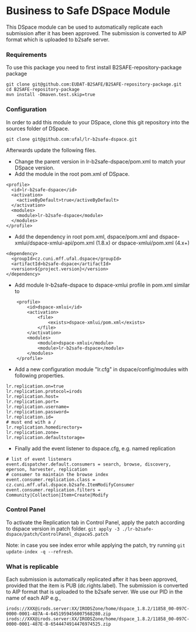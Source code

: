 # Business to Safe DSpace Module

This DSpace module can be used to automatically replicate each submission after it has been approved. The submission is converted to AIP format which is uploaded to b2safe server.


### Requirements
To use this package you need to first install B2SAFE-repository-package package
```
git clone git@github.com:EUDAT-B2SAFE/B2SAFE-repository-package.git
cd B2SAFE-repository-package
mvn install -Dmaven.test.skip=true
```

### Configuration

In order to add this module to your DSpace, clone this git repository into the sources folder of DSpace.
```
git clone git@github.com:ufal/lr-b2safe-dspace.git
```

Afterwards update the following files.

* Change the parent version in lr-b2safe-dspace/pom.xml to match your DSpace version.
* Add the module in the root pom.xml of DSpace.
```
<profile>
  <id>lr-b2safe-dspace</id>
  <activation>
    <activeByDefault>true</activeByDefault>
  </activation>
  <modules>
    <module>lr-b2safe-dspace</module>
  </modules>
</profile>
```
* Add the dependency in root pom.xml, dspace/pom.xml and dspace-xmlui/dspace-xmlui-api/pom.xml (1.8.x) or dspace-xmlui/pom.xml (4.x+)
```
<dependency>
  <groupId>cz.cuni.mff.ufal.dspace</groupId>
  <artifactId>b2safe-dspace</artifactId>
  <version>${project.version}</version>
</dependency>
```
* Add module lr-b2safe-dspace to dspace-xmlui profile in pom.xml similar to
```
    <profile>
        <id>dspace-xmlui</id>
        <activation>
            <file>
                <exists>dspace-xmlui/pom.xml</exists>
            </file>
        </activation>
        <modules>
            <module>dspace-xmlui</module>
            <module>lr-b2safe-dspace</module>
        </modules>
    </profile>
```
* Add a new configuration module "lr.cfg" in dspace/config/modules with following properties.
```
lr.replication.on=true
lr.replication.protocol=irods
lr.replication.host=
lr.replication.port=
lr.replication.username=
lr.replication.password=
lr.replication.id=
# must end with a /
lr.replication.homedirectory=
lr.replication.zone=
lr.replication.defaultstorage=
```
* Finally add the event listener to dspace.cfg, e.g. named replication
```
# list of event listeners
event.dispatcher.default.consumers = search, browse, discovery, eperson, harvester, replication 
# consumer to maintain the browse index
event.consumer.replication.class = cz.cuni.mff.ufal.dspace.b2safe.ItemModifyConsumer
event.consumer.replication.filters = Community|Collection|Item+Create|Modify 
```

### Control Panel

To activate the Replication tab in Control Panel, apply the patch according to dspace version in patch folder.
`git apply -3 ./lr-b2safe-dspace/patch/ControlPanel_dspace5.patch`

Note: in case you see index error while applying the patch, try running `git update-index -q --refresh`.


### What is replicable

Each submission is automatically replicated after it has been approved, provided that the item is PUB (dc.rights.label).
The submission is converted to AIP format that is uploaded to the b2safe server. We use our PID in the name of each AIP e.g.,
```
irods://XXX@irods.server:XX/IRODSZone/home/dspace_1.8.2/11858_00-097C-0000-0001-487A-4-6451959456007568280.zip
irods://XXX@irods.server:XX/IRODSZone/home/dspace_1.8.2/11858_00-097C-0000-0001-487E-B-6544474914476974525.zip
```